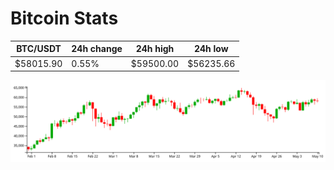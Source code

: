 # Bitcoin Stats

BTC/USDT|24h change|24h high|24h low|
|---|---|---|---|
|$58015.90|0.55%|$59500.00|$56235.66|

<img src="./chart.svg">
